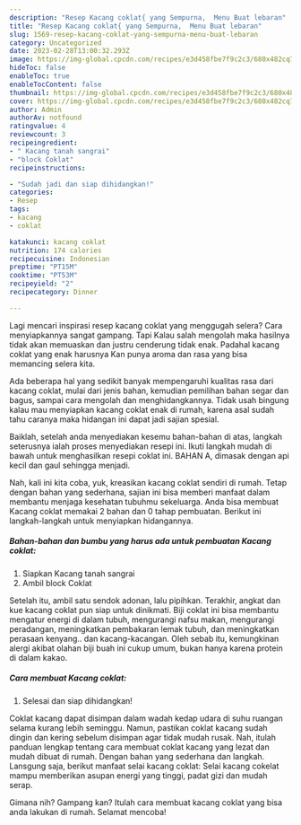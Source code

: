 ```yaml
---
description: "Resep Kacang coklat{ yang Sempurna,  Menu Buat lebaran"
title: "Resep Kacang coklat{ yang Sempurna,  Menu Buat lebaran"
slug: 1569-resep-kacang-coklat-yang-sempurna-menu-buat-lebaran
category: Uncategorized
date: 2023-02-28T13:00:32.293Z
image: https://img-global.cpcdn.com/recipes/e3d458fbe7f9c2c3/680x482cq70/kacang-coklat-foto-resep-utama.jpg
hideToc: false
enableToc: true
enableTocContent: false
thumbnail: https://img-global.cpcdn.com/recipes/e3d458fbe7f9c2c3/680x482cq70/kacang-coklat-foto-resep-utama.jpg
cover: https://img-global.cpcdn.com/recipes/e3d458fbe7f9c2c3/680x482cq70/kacang-coklat-foto-resep-utama.jpg
author: Admin
authorAv: notfound
ratingvalue: 4
reviewcount: 3
recipeingredient:
- " Kacang tanah sangrai"
- "block Coklat"
recipeinstructions:

- "Sudah jadi dan siap dihidangkan!"
categories:
- Resep
tags:
- kacang
- coklat

katakunci: kacang coklat 
nutrition: 174 calories
recipecuisine: Indonesian
preptime: "PT15M"
cooktime: "PT53M"
recipeyield: "2"
recipecategory: Dinner

---
```



Lagi mencari inspirasi resep kacang coklat yang menggugah selera? Cara menyiapkannya sangat gampang. Tapi Kalau salah mengolah maka hasilnya tidak akan memuaskan dan justru cenderung tidak enak. Padahal kacang coklat yang enak harusnya Kan punya aroma dan rasa yang bisa memancing selera kita.


Ada beberapa hal yang sedikit banyak mempengaruhi kualitas rasa dari kacang coklat, mulai dari jenis bahan, kemudian pemilihan bahan segar dan bagus, sampai cara mengolah dan menghidangkannya. Tidak usah bingung kalau mau menyiapkan kacang coklat enak di rumah, karena asal sudah tahu caranya maka hidangan ini dapat jadi sajian spesial.

Baiklah, setelah anda menyediakan kesemu bahan-bahan di atas, langkah seterusnya ialah proses menyediakan resepi ini. Ikuti langkah mudah di bawah untuk menghasilkan resepi coklat ini. BAHAN A, dimasak dengan api kecil dan gaul sehingga menjadi.


Nah, kali ini kita coba, yuk, kreasikan kacang coklat sendiri di rumah. Tetap dengan bahan yang sederhana, sajian ini bisa memberi manfaat dalam membantu menjaga kesehatan tubuhmu sekeluarga. Anda bisa membuat Kacang coklat memakai 2 bahan dan 0 tahap pembuatan. Berikut ini langkah-langkah untuk menyiapkan hidangannya.

<!--inarticleads1-->

##### Bahan-bahan dan bumbu yang harus ada untuk pembuatan Kacang coklat:

1. Siapkan  Kacang tanah sangrai
1. Ambil block Coklat


Setelah itu, ambil satu sendok adonan, lalu pipihkan. Terakhir, angkat dan kue kacang coklat pun siap untuk dinikmati. Biji coklat ini bisa membantu mengatur energi di dalam tubuh, mengurangi nafsu makan, mengurangi peradangan, meningkatkan pembakaran lemak tubuh, dan meningkatkan perasaan kenyang.. dan kacang-kacangan. Oleh sebab itu, kemungkinan alergi akibat olahan biji buah ini cukup umum, bukan hanya karena protein di dalam kakao. 

<!--inarticleads2-->

##### Cara membuat Kacang coklat:


1. Selesai dan siap dihidangkan!

Coklat kacang dapat disimpan dalam wadah kedap udara di suhu ruangan selama kurang lebih seminggu. Namun, pastikan coklat kacang sudah dingin dan kering sebelum disimpan agar tidak mudah rusak. Nah, itulah panduan lengkap tentang cara membuat coklat kacang yang lezat dan mudah dibuat di rumah. Dengan bahan yang sederhana dan langkah. Lansgung saja, berikut manfaat selai kacang coklat: Selai kacang cokelat mampu memberikan asupan energi yang tinggi, padat gizi dan mudah serap. 

Gimana nih? Gampang kan? Itulah cara membuat kacang coklat yang bisa anda lakukan di rumah. Selamat mencoba!
